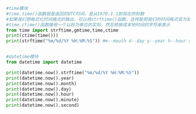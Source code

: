
<BlogInfo id="765" title="11.时间模块" author="白日梦想猿" pv=0 read_times=0 pre_cost_time=0分28秒 category="模块" tag_list="['模块']" create_time="2020.04.10 14:02:22" update_time="2020.04.10 14:02:33" />

```python
#time模块
#time.time()函数就是返回的UTC时间，是从1970.1.1到现在的秒数
#如果我们想格式化时间格式的输出，可以用strftime()函数，这样能把我们的时间格式变为我们想要的格式
#time.ctime()函数接收一个以秒为单位的实际，然后转换成本地时间的字符串表示
from time import strftime,gmtime,time,ctime
print(ctime(time()))
print(strftime("%m/%d/%Y %H:%M:%S")) #m--mouth d--day y--year h--hour m--minute s--second


#datetime模块
from datetime import datetime

print(datetime.now().strftime("%m/%d/%Y %H:%M:%S"))
print(datetime.now().year)
print(datetime.now().month)
print(datetime.now().day)
print(datetime.now().hour)
print(datetime.now().minute)
print(datetime.now().second)

```
